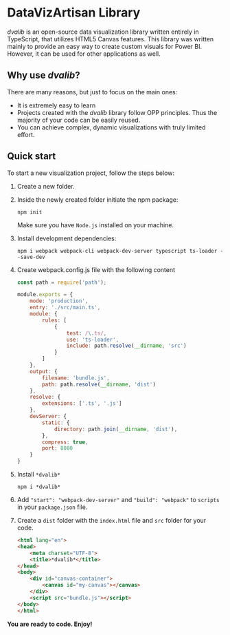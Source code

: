 # DataVizArtisan Library

*dvalib* is an open-source data visualization library written entirely
in TypeScript, that utilizes HTML5 Canvas features. This library was
written mainly to provide an easy way to create custom visuals for
Power BI. However, it can be used for other applications as well.

## Why use *dvalib*?
There are many reasons, but just to focus on the main ones:
- It is extremely easy to learn
- Projects created with the *dvalib* library follow OPP principles.
  Thus the majority of your code can be easily reused.
- You can achieve complex, dynamic visualizations with truly limited effort.

## Quick start

To start a new visualization project, follow the steps below:

1. Create a new folder.
2. Inside the newly created folder initiate the npm package:
   ```shell
   npm init
   ```
   Make sure you have `Node.js` installed on your machine.
   
3. Install development dependencies:
   ```shell
   npm i webpack webpack-cli webpack-dev-server typescript ts-loader --save-dev
   ```
4. Create webpack.config.js file with the following content
   ```javascript
   const path = require('path');

   module.exports = {
       mode: 'production',
       entry: './src/main.ts',
       module: {
           rules: [
               {
                   test: /\.ts/,
                   use: 'ts-loader',
                   include: path.resolve(__dirname, 'src')
               }
           ]
       },
       output: {
           filename: 'bundle.js',
           path: path.resolve(__dirname, 'dist')
       },
       resolve: {
           extensions: ['.ts', '.js']
       },
       devServer: {
           static: {
               directory: path.join(__dirname, 'dist'),
           },
           compress: true,
           port: 8080
       }
   }
   ```   
5. Install `*dvalib*`
   ```shell
   npm i *dvalib*
   ```
6. Add `"start": "webpack-dev-server"` and `"build": "webpack"` to `scripts` in your `package.json` file.
7. Create a `dist` folder with the `index.html` file and `src` folder for your code.
   ```html
   <html lang="en">
   <head>
       <meta charset="UTF-8">
       <title>*dvalib*</title>
   </head>
   <body>
       <div id="canvas-container">
           <canvas id="my-canvas"></canvas>
       </div>
       <script src="bundle.js"></script>
   </body>
   </html>
   ```

**You are ready to code. Enjoy!**
